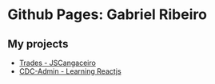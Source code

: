 # Github Pages: Gabriel Ribeiro

## My projects
* [Trades - JSCangaceiro](https://ribeirogab.github.io/jscangaceiro/)
* [CDC-Admin - Learning Reactjs](https://cdcadm.herokuapp.com/)
